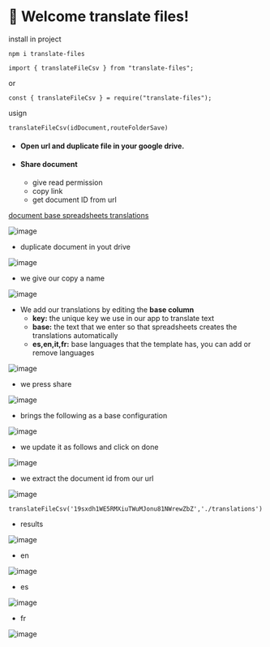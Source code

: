 # 🚀 Welcome translate files!

install in project

```
npm i translate-files
```
```
import { translateFileCsv } from "translate-files";
```

or 

```
const { translateFileCsv } = require("translate-files");
```

usign
```
translateFileCsv(idDocument,routeFolderSave)
```

- #### Open url and duplicate file  in your google drive.

- #### Share document
    - give read permission
    - copy link
    - get document ID from url

[document base spreadsheets translations](https://docs.google.com/spreadsheets/d/1Xz_no_pM1hFRYJg_k_-gVqIvdwBycBVF/edit)

![image](https://user-images.githubusercontent.com/57574910/190467883-9f017028-a02f-4e78-b5a9-d279e277c4dd.png)

- duplicate document in yout drive

![image](https://user-images.githubusercontent.com/57574910/190468094-03938268-16ca-44eb-97ee-91dd69e52ae8.png)


- we give our copy a name


![image](https://user-images.githubusercontent.com/57574910/190468304-ce8b847e-29f1-4e1e-9568-3765bed327db.png)


- We add our translations by editing the **base column**
    - **key:** the unique key we use in our app to translate text
    - **base:** the text that we enter so that spreadsheets creates the translations automatically
    - **es,en,it,fr:** base languages ​​that the template has, you can add or remove languages
    

![image](https://user-images.githubusercontent.com/57574910/190469051-5d389298-25ab-440c-a54e-285b90ef05a6.png)


- we press share

![image](https://user-images.githubusercontent.com/57574910/190469921-27afec29-803c-4c05-aea4-00f5d0fcd039.png)

- brings the following as a base configuration

![image](https://user-images.githubusercontent.com/57574910/190470384-da01ca56-6eef-463d-97ea-c19e6f9eafbc.png)

- we update it as follows and click on done

![image](https://user-images.githubusercontent.com/57574910/190470736-6911f0a4-f1df-4ecb-963c-9fd39b919dc3.png)


- we extract the document id from our url

![image](https://user-images.githubusercontent.com/57574910/190471046-cbc02298-ca21-4291-acc2-3fc5398919e0.png)


```
translateFileCsv('19sxdh1WE5RMXiuTWuMJonu81NWrewZbZ','./translations')
```

- results

![image](https://user-images.githubusercontent.com/57574910/190472890-5a6d1d64-7cd7-4480-9ece-23a4906b008e.png)

- en

![image](https://user-images.githubusercontent.com/57574910/190473010-0448614f-f168-424c-b114-b037777a3682.png)

- es

![image](https://user-images.githubusercontent.com/57574910/190473049-f82a1aa0-10fc-4eda-b855-13df42d73267.png)

- fr

![image](https://user-images.githubusercontent.com/57574910/190473106-eb9dcceb-95b3-4420-81f9-69a8e982ddd8.png)



